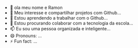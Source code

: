 - 👋 ola meu nome e Ramon
- 👀 Meu interesse e compartilhar projetos com Github...
- 🌱 Estou aprendendo a trabalhar com o Github...
- 💞️ Estou procurando colaborar com a tecnologia da escola...
- 📫 Eu sou uma pessoa organizada e inteligente...
- 😄 Pronouns: ...
- ⚡ Fun fact: ...

<!---
ramon446/ramon446 is a ✨ special ✨ repository because its `README.md` (this file) appears on your GitHub profile.
You can click the Preview link to take a look at your changes.
--->
